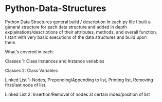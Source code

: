 # Python-Data-Structures
Python Data Structures general build / description
In each py file I built a general structure for each data structure and added in depth explainations/descriptions of their attributes, methods, and overall function. I start with very basic executions of the data structures and build upon them. 

What's covered in each:

Classes 1: Class Instances and Instance variables

Classes 2: Class Variables


Linked List 1: Nodes, Prepending/Appending to list, Printing list, Removing first/last node of list. 

Linked List 2: Insertion/Removal of nodes at certain index/position of list
